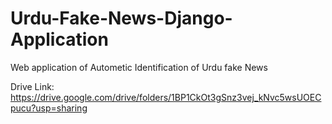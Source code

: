 # Urdu-Fake-News-Django-Application
Web application of Autometic Identification of Urdu fake News

Drive Link: https://drive.google.com/drive/folders/1BP1CkOt3gSnz3vej_kNvc5wsUOECpucu?usp=sharing
